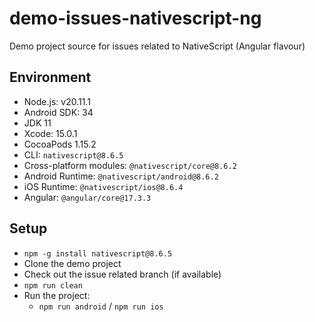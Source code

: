 # demo-issues-nativescript-ng

Demo project source for issues related to NativeScript (Angular flavour)

## Environment

- Node.js: v20.11.1
- Android SDK: 34
- JDK 11
- Xcode: 15.0.1
- CocoaPods 1.15.2
- CLI: `nativescript@8.6.5`
- Cross-platform modules: `@nativescript/core@8.6.2`
- Android Runtime: `@nativescript/android@8.6.2`
- iOS Runtime: `@nativescript/ios@8.6.4`
- Angular: `@angular/core@17.3.3`

## Setup

- `npm -g install nativescript@8.6.5`
- Clone the demo project
- Check out the issue related branch (if available)
- `npm run clean`
- Run the project:
    - `npm run android` / `npm run ios`
